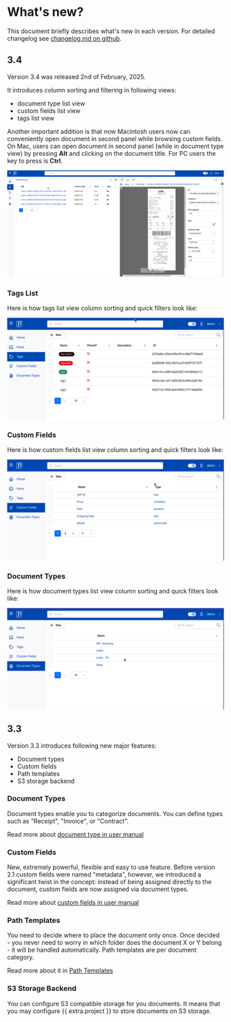 # What's new?

This document briefly describes what's new in each version.
For detailed changelog see <a href="https://github.com/papermerge/papermerge-core/blob/master/changelog.md" class="external-link" target="_blank">changelog.md on github</a>.

## 3.4

Version 3.4 was released 2nd of February, 2025.

It introduces column sorting and filtering in following views:

- document type list view
- custom fields list view
- tags list view


Another important addition is that now Macintosh users now can conveniently open
document in second panel while browsing custom fields. On Mac, users
can open document in second panel (while in document type view) by pressing
**Alt** and clicking on the document title. For PC users the key to press
is **Ctrl**.


![custom fields browsing](whatsnew/3.4/custom-fields-browsing.gif)



### Tags List

Here is how tags list view column sorting and quick filters look like:

![tags list column sort](whatsnew/3.4/tags-sorting.gif)


### Custom Fields

Here is how custom fields list view column sorting and quick filters look like:

![custom fields list column sort](whatsnew/3.4/custom-fields-sorting.gif)


### Document Types

Here is how document types list view column sorting and quick filters look like:

![document types list column sort](whatsnew/3.4/document-types-sorting.gif)

## 3.3

Version 3.3 introduces following new major features:

- Document types
- Custom fields
- Path templates
- S3 storage backend

### Document Types

Document types enable you to categorize documents. You
can define types such as "Receipt", "Invoice", or "Contract".

Read more about [document type in user manual](user/document-types.md)


### Custom Fields

New, extremely powerful, flexible and easy to use feature. Before version 2.1
custom fields were named "metadata", however, we introduced a significant
twist in the concept: instead of being assigned directly to the document,
custom fields are now assigned via document types.

Read more about [custom fields in user manual](user/custom-fields.md)


### Path Templates

You need to decide where to place the document only once.
Once decided - you never need to worry in which folder does
the document X or Y belong - it will be handled automatically.
Path templates are per document category.

Read more about it in [Path Templates](user/path-templates.md)


### S3 Storage Backend

You can configure S3 compatible storage for you documents. It means that you
may configure {{ extra.project }} to store documents on S3 storage.

